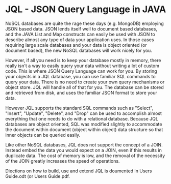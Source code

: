 JQL - JSON Query Language in JAVA
===

NoSQL databases are quite the rage these days (e.g. MongoDB) employing JSON based data. JSON lends itself well 
to document based databases, and the JAVA List and Map constructs can easily be used with JSON to describe 
almost any type of data your application uses. In those cases requiring large scale databases 
and your data is object oriented (or document based), the new NoSQL databases will work nicely for you. 

However, if all you need is to keep your database mostly in memory, there really isn't a way to easily query 
your data without writing a lot of custom code. This is where JSON Query Language can work for you. 
By storing your objects in a JQL database, you can use familiar SQL commands to query your data. 
There is no need to create your own query mechanisms or object store. JQL will handle all of that for you. 
The database can be stored and retrieved from disk, and uses the familiar JSON format to store your data. 

However JQL supports the standard SQL commands such as  "Select", "Insert", "Update", "Delete", and "Drop" 
can be used to accomplish almost everything that one needs  to do with a relational database. 
Because JQL databases are object oriented,  SQL was modified slightly to accommodate the document within 
document (object within object) data structure so that inner objects can 
be queried easily.

Like other NoSQL databases, JQL does not support the concept of a JOIN. Instead embed the 
data you would expect on a JOIN, even if this results in duplicate data. The cost of memory is low, and the 
removal of the necessity of the JOIN greatly increases the speed of operations.

Diections on how to build, use and extend JQL is doumented in Users Guide.odt (or Users Guide.pdf.
